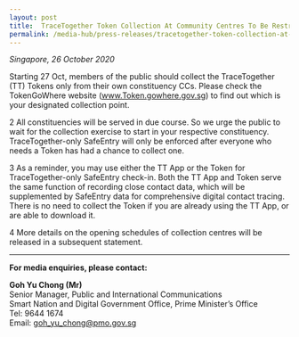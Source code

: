 ```yaml
---
layout: post
title:  TraceTogether Token Collection At Community Centres To Be Restricted To Residents Within The Constituency Only
permalink: /media-hub/press-releases/tracetogether-token-collection-at-community-centres
---
```


_Singapore, 26 October 2020_

Starting 27 Oct, members of the public should collect the TraceTogether (TT) Tokens only from their own constituency CCs. Please check the TokenGoWhere website (<a href="www.Token.gowhere.gov.sg" target="_blank">www.Token.gowhere.gov.sg</a>) to find out which is your designated collection point. 

2	All constituencies will be served in due course. So we urge the public to wait for the collection exercise to start in your respective constituency. TraceTogether-only SafeEntry will only be enforced after everyone who needs a Token has had a chance to collect one. 

3	As a reminder, you may use either the TT App or the Token for TraceTogether-only SafeEntry check-in. Both the TT App and Token serve the same function of recording close contact data, which will be supplemented by SafeEntry data for comprehensive digital contact tracing. There is no need to collect the Token if you are already using the TT App, or are able to download it.   

4	More details on the opening schedules of collection centres will be released in a subsequent statement.

---

**For media enquiries, please contact:**

**Goh Yu Chong (Mr)**<br>
Senior Manager, Public and International Communications  
Smart Nation and Digital Government Office, Prime Minister’s Office  
Tel: 9644 1674  
Email: [goh_yu_chong@pmo.gov.sg](mailto:goh_yu_chong@pmo.gov.sg)

